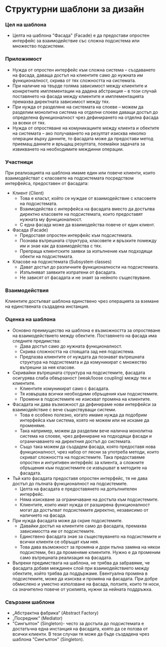 #         Структурни шаблони за дизайн
### Цел на шаблона
* Целта на шаблона "Фасада" (Facade) е да предостави опростен интерфейс за взаимодействие със сложна подсистема или множество подсистеми.

###  Приложимост
* Нужда от опростен интерфейс към сложна система –    създаването на фасада, даваща достъп на клиентите само до нужната им функционалност,  скрива от тях сложността на системата.
* При наличие на твърде голяма зависимост между клиентите и конкретните имплементации на дадена абстракция – в този случай поставянето на фасада между клиентите и имплементацията премахва директната зависимост между тях.
* При нужда от разделяне на системата на слоеве – можем да разделим монолитна система на отделни слоеве даващи достъп до определена функционалност чрез дефинирането на отделна фасада за всеки от тях. 
* Нужда от опростяване на комуникациите между клиента и обектите на системата – ако получаването на резултат изисква няколко операции върху данните, то фасадата може да предостави метод приемащ данните и връщащ резултата, поемайки задачата за извикването на необходимите междинни операции. 
### Участници
При реализацията на шаблона имаме един или повече клиенти, които взаимодействат с класовете на подсистемата посредством интерфейса, предоставен от фасадата:

* Клиент (Client)
    *	Това е класът, който се нуждае от взаимодействие с класовете на подсистемата.
    *	Взаимодейства с интерфейса на фасадата вместо да достъпва директно класовете на подсистемата, които предоставят нужната му функционалност.
    *	С една фасада може да взаимодейства повече от един клиент.
* Фасада (Facade)
    *   Предоставя опростен интерфейс към подсистемата.
    *   Познава вътрешната структура, класовете и връзките помежду им и знае как да взаимодейства с тях.
    *   Препраща клиентските заявки за изпълнение към подходящи обекти на подсистемата.
* 	Класове на подсистемата (Subsystem classes)
    *   Дават достъп до различните функционалности на подсистемата.
    *   Изпълняват заявките изпратени от фасадата.
    *   Не зависят от фасадата и не знаят за нейното съществуване.
### Взаимодействия
Kлиентите достъпват шаблона единствено чрез операцията за вземане на единствената създадена инстанция.
### Оценка на шаблона
* 	Основно преимущество на шаблона е възможността за опростяване на взаимодействието между обектите. Поставянето на фасада има следните предимства:
     *  Дава достъп само до нужната функционалност.
     *  Скрива сложността на стоящата зад нея подсистема.
     *  Предпазва клиентите от нуждата да познават вътрешната структура на подсистемата и да  комуникират с множество вътрешни за нея класове.
*   Скривайки вътрешната структура на подсистемите, фасадата осигурява слаба обвързаност (weak/loose coupling) между тях и клиентите.
     *  Клиентите комуникират само с фасадата.
     *  Тя извършва всички необходими обръщения към подсистемите.  
     *  Промени в подсистемите не изискват промяна на клиентите.
* Фасадата ни дава възможност да дефинираме нови интерфейси за взаимодействие с вече съществуващи системи. 
	*   Това е особено полезно, когато имаме нужда да подобрим интерфейса към система, която не можем или не искаме да променяме. 
	*   Така например, можем да разделим вече налична монолитна система на слоеве, чрез дефиниране на подходящи фасади и ограничаването на директния достъп до системата. 
	*   Също така можем да създадем фасада, която предоставя нова функционалност, чрез набор от лесни за употреба методи, които скриват сложността на подсистемите. Така предоставяме опростен и интуитивен интерфейс за клиента, а сложните обръщения към подсистемите се извършват в методите на фасадата. 
*  Тъй като фасадата предоставя опростен интерфейс, тя не дава достъп до пълната функционалност на подсистемите.
    *  Целта на фасадата е предоставянето на допълнителен интерфейс.
	*  Няма изискване за ограничаване на достъпа към подсистемите.
	*  Клиентите, които имат нужда от разширена функционалност могат да достъпват подсистемите директно, независимо от наличието на фасада.
* При нужда фасадата може да скрие подсистемите.
	*  Давайки достъп на клиентите само до фасадата, премахва зависимостта им от подсистемите.
	*  Единствено фасадата знае за съществуването на подсистемите и всички клиенти се обръщат към нея.
	*   Това дава възможност за промяна и дори пълна замяна на някои подсистеми, без да променяме клиентите. Нужно е да променим само вътрешната реализация на фасадата.
* Въпреки предимствата на шаблона, не трябва да забравяме, че фасадата добавя междинен слой при взаимодействието между обектите, който трябва да поддържаме.  Евентуална промяна в подсистемите, може да изисква и промяна на фасадата. При добре обмислено и уместно използване на фасада, ползите, които тя носи, са значително повече от усилията, нужни за нейната поддръжка.
### Свързани шаблони
* „Абстрактна фабрика“ (Abstract Factory)
* „Посредник“ (Mediator)
* "Сингълтон" (Singleton)- често за достъпа до подсистемата е достатъчна една инстанция на фасадата, която да се ползва от всички клиенти. В тези случаи тя може да бъде създадена чрез шаблона  "Сингълтон" (Singleton).  
 


  
